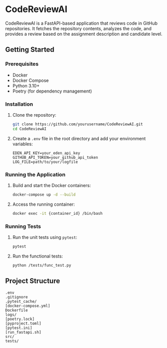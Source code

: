 # CodeReviewAI

CodeReviewAI is a FastAPI-based application that reviews code in GitHub repositories. It fetches the repository contents, analyzes the code, and provides a review based on the assignment description and candidate level.

## Getting Started

### Prerequisites

- Docker
- Docker Compose
- Python 3.10+
- Poetry (for dependency management)

### Installation

1. Clone the repository:

    ```sh
    git clone https://github.com/yourusername/CodeReviewAI.git
    cd CodeReviewAI
    ```

2. Create a `.env` file in the root directory and add your environment variables:

    ```env
    EDEN_API_KEY=your_eden_api_key
    GITHUB_API_TOKEN=your_github_api_token
    LOG_FILE=path/to/your/logfile
    ```

### Running the Application

1. Build and start the Docker containers:

    ```sh
    docker-compose up -d --build
    ```

2. Access the running container:

    ```sh
    docker exec -it {container_id} /bin/bash
    ```

### Running Tests

1. Run the unit tests using `pytest`:

    ```sh
    pytest
    ```

2. Run the functional tests:

    ```sh
    python /tests/func_test.py
    ```

## Project Structure

```plaintext
.env
.gitignore
.pytest_cache/
[docker-compose.yml]
Dockerfile
logs/
[poetry.lock]
[pyproject.toml]
[pytest.ini]
[run_fastapi.sh]
src/
tests/
